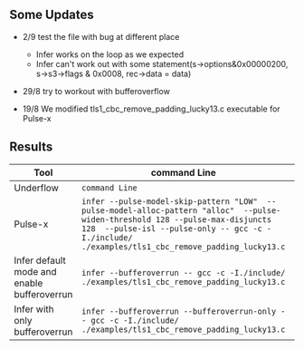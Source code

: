 ## Some Updates
 
 - 2/9 test the file with bug at different place
    - Infer works on the loop as we expected
    - Infer can't work out with some statement(s->options&0x00000200, s->s3->flags & 0x0008, rec->data = data)

 - 29/8 try to workout with bufferoverflow

 - 19/8 We modified tls1_cbc_remove_padding_lucky13.c executable for Pulse-x

## Results

|Tool|command Line|exec time  |issues found                         |
|----------------|-------------------------------|-----------------------------|---------------------------|
|Underflow|`command Line`            |          ||
|Pulse-x|`infer --pulse-model-skip-pattern "LOW"  --pulse-model-alloc-pattern "alloc"  --pulse-widen-threshold 128 --pulse-max-disjuncts 128  --pulse-isl --pulse-only -- gcc -c -I./include/ ./examples/tls1_cbc_remove_padding_lucky13.c`         |140ms       |0|
|Infer default mode and enable bufferoverrun |`infer --bufferoverrun -- gcc -c -I./include/ ./examples/tls1_cbc_remove_padding_lucky13.c`|264ms|1 UNINITIALIZED_VALUE issue found|
|Infer with only bufferoverrun |`infer --bufferoverrun --bufferoverrun-only -- gcc -c -I./include/ ./examples/tls1_cbc_remove_padding_lucky13.c`|34.446ms|0|
